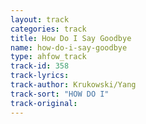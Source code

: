 ```yaml
---
layout: track
categories: track
title: How Do I Say Goodbye
name: how-do-i-say-goodbye
type: ahfow_track
track-id: 358
track-lyrics: 
track-author: Krukowski/Yang
track-sort: "HOW DO I"
track-original: 
---
```


